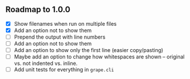 ## Roadmap to 1.0.0

- [x] Show filenames when run on multiple files
- [x] Add an option not to show them
- [ ] Prepend the output with line numbers
- [ ] Add an option not to show them
- [ ] Add an option to show only the first line (easier copy/pasting)
- [ ] Maybe add an option to change how whitespaces are shown – original vs. not indented vs. inline.
- [ ] Add unit tests for everything in `grape.cli`
